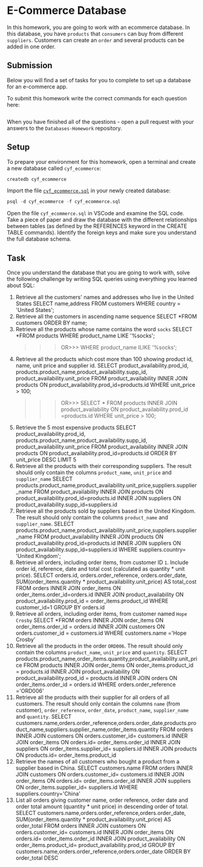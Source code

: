 # E-Commerce Database

In this homework, you are going to work with an ecommerce database. In this database, you have `products` that `consumers` can buy from different `suppliers`. Customers can create an `order` and several products can be added in one order.

## Submission

Below you will find a set of tasks for you to complete to set up a database for an e-commerce app.

To submit this homework write the correct commands for each question here:

```sql


```

When you have finished all of the questions - open a pull request with your answers to the `Databases-Homework` repository.

## Setup

To prepare your environment for this homework, open a terminal and create a new database called `cyf_ecommerce`:

```sql
createdb cyf_ecommerce
```

Import the file [`cyf_ecommerce.sql`](./cyf_ecommerce.sql) in your newly created database:

```sql
psql -d cyf_ecommerce -f cyf_ecommerce.sql
```

Open the file `cyf_ecommerce.sql` in VSCode and examine the SQL code. Take a piece of paper and draw the database with the different relationships between tables (as defined by the REFERENCES keyword in the CREATE TABLE commands). Identify the foreign keys and make sure you understand the full database schema.

## Task

Once you understand the database that you are going to work with, solve the following challenge by writing SQL queries using everything you learned about SQL:

1. Retrieve all the customers' names and addresses who live in the United States
   SELECT name,address FROM customers
   WHERE country = 'United States';
2. Retrieve all the customers in ascending name sequence
   SELECT \*FROM customers
   ORDER BY name;
3. Retrieve all the products whose name contains the word `socks`
   SELECT \*FROM products
   WHERE product_name LIKE '%socks';
   > > > OR>>> WHERE product_name ILIKE '%socks';
4. Retrieve all the products which cost more than 100 showing product id, name, unit price and supplier id.
   SELECT product_availability.prod_id, products.product_name,product_availability.supp_id, product_availability.unit_price
   FROM product_availability
   INNER JOIN products ON product_availability.prod_id=products.id
   WHERE unit_price > 100;
   > > > OR>>>
   > > > SELECT \* FROM products
   > > > INNER JOIN product_availability ON product_availability.prod_id =products.id
   > > > WHERE unit_price > 100;
5. Retrieve the 5 most expensive products
   SELECT product_availability.prod_id, products.product_name,product_availability.supp_id, product_availability.unit_price
   FROM product_availability
   INNER JOIN products ON product_availability.prod_id=products.id
   ORDER BY unit_price DESC
   LIMIT 5
6. Retrieve all the products with their corresponding suppliers. The result should only contain the columns `product_name`, `unit_price` and `supplier_name`
   SELECT products.product_name,product_availability.unit_price,suppliers.supplier_name
   FROM product_availability
   INNER JOIN products ON product_availability.prod_id=products.id
   INNER JOIN suppliers ON product_availability.supp_id=suppliers.id
7. Retrieve all the products sold by suppliers based in the United Kingdom. The result should only contain the columns `product_name` and `supplier_name`.
   SELECT products.product_name,product_availability.unit_price,suppliers.supplier_name
   FROM product_availability
   INNER JOIN products ON product_availability.prod_id=products.id
   INNER JOIN suppliers ON product_availability.supp_id=suppliers.id
   WHERE suppliers.country= 'United Kingdom';
8. Retrieve all orders, including order items, from customer ID `1`. Include order id, reference, date and total cost (calculated as quantity \* unit price).
   SELECT orders.id, orders.order_reference, orders.order_date, SUM(order_items.quantity \* product_availability.unit_price) AS total_cost
   FROM orders
   INNER JOIN order_items ON order_items.order_id=orders.id
   INNER JOIN product_availability ON product_availability.prod_id = order_items.product_id
   WHERE customer_id=1
   GROUP BY orders.id
9. Retrieve all orders, including order items, from customer named `Hope Crosby`
   SELECT \*FROM orders
   INNER JOIN order_items ON order_items.order_id = orders.id
   INNER JOIN customers ON orders.customer_id = customers.id
   WHERE customers.name ='Hope Crosby'
10. Retrieve all the products in the order `ORD006`. The result should only contain the columns `product_name`, `unit_price` and `quantity`.
    SELECT products.product_name,order_items.quantity,product_availability.unit_price
    FROM products
    INNER JOIN order_items ON order_items.product_id = products.id
    INNER JOIN product_availability ON product_availability.prod_id = products.id
    INNER JOIN orders ON order_items.order_id = orders.id
    WHERE orders.order_reference ='ORD006'
11. Retrieve all the products with their supplier for all orders of all customers. The result should only contain the columns `name` (from customer), `order_reference`, `order_date`, `product_name`, `supplier_name` and `quantity`.
    SELECT customers.name,orders.order_reference,orders.order_date,products.product_name,suppliers.supplier_name,order_items.quantity
    FROM orders
    INNER JOIN customers ON orders.customer_id= customers.id
    INNER JOIN order_items ON orders.id= order_items.order_id
    INNER JOIN suppliers ON order_items.supplier_id= suppliers.id
    INNER JOIN products ON products.id= order_items.product_id
12. Retrieve the names of all customers who bought a product from a supplier based in China.
    SELECT customers.name
    FROM orders
    INNER JOIN customers ON orders.customer_id= customers.id
    INNER JOIN order_items ON orders.id= order_items.order_id
    INNER JOIN suppliers ON order_items.supplier_id= suppliers.id
    WHERE suppliers.country='China'
13. List all orders giving customer name, order reference, order date and order total amount (quantity \* unit price) in descending order of total.
    SELECT customers.name,orders.order_reference,orders.order_date, SUM(order_items.quantity \* product_availability.unit_price) AS order_total
    FROM orders
    INNER JOIN customers ON orders.customer_id= customers.id
    INNER JOIN order_items ON orders.id= order_items.order_id
    INNER JOIN product_availability ON order_items.product_id= product_availability.prod_id
    GROUP BY customers.name,orders.order_reference,orders.order_date
    ORDER BY order_total DESC
